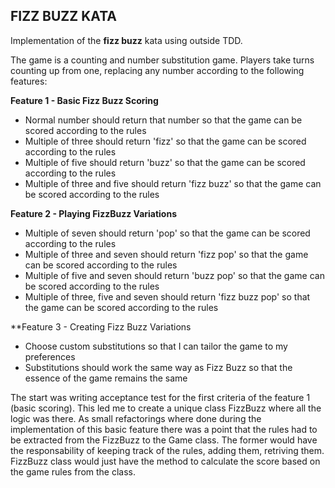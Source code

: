 ## FIZZ BUZZ KATA 

Implementation of the **fizz buzz** kata using outside TDD.

The game is a counting and number substitution game. Players take turns counting up from one, replacing any number
according to the following features:

**Feature 1 - Basic Fizz Buzz Scoring**
- Normal number should return that number so that the game can be scored according to the rules
- Multiple of three should return 'fizz' so that the game can be scored according to the rules
- Multiple of five should return 'buzz' so that the game can be scored according to the rules
- Multiple of three and five should return 'fizz buzz' so that the game can be scored according to the rules

**Feature 2 - Playing FizzBuzz Variations**
- Multiple of seven should return 'pop' so that the game can be scored according to the rules
- Multiple of three and seven should return 'fizz pop' so that the game can be scored according to the rules
- Multiple of five and seven should return 'buzz pop' so that the game can be scored according to the rules
- Multiple of three, five and seven should return 'fizz buzz pop' so that the game can be scored according to the rules

**Feature 3 - Creating Fizz Buzz Variations
- Choose custom substitutions so that I can tailor the game to my preferences
- Substitutions should work the same way as Fizz Buzz so that the essence of the game remains the same

The start was writing acceptance test for the first criteria of the feature 1 (basic scoring).
This led me to create a unique class FizzBuzz where all the logic was there.
As small refactorings where done during the implementation of this basic feature there was a point
that the rules had to be extracted from the FizzBuzz to the Game class. The former would have the
responsability of keeping track of the rules, adding them, retriving them.
FizzBuzz class would just have the method to calculate the score based on the game rules from the class.
